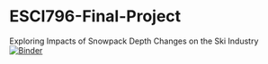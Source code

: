 # ESCI796-Final-Project
Exploring Impacts of Snowpack Depth Changes on the Ski Industry
[![Binder](https://mybinder.org/badge_logo.svg)](https://mybinder.org/v2/gh/jeremy-larkin/ESCI796-Final-Project/HEAD)
